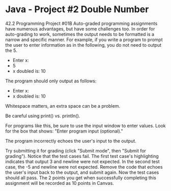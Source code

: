 # Java - Project #2 Double Number

42.2 Programming Project #01B
Auto-graded programming assignments have numerous advantages, but have some challenges too. In order for auto-grading to work, sometimes the output needs to be formatted is a narrow and specific manner. For example, if you write a program to prompt the user to enter information as in the following, you do not need to output the 5.

- Enter x: 
- 5
- x doubled is: 10

The program should only output as follows:

- Enter x: 
- x doubled is: 10


Whitespace matters, an extra space can be a problem.

Be careful using print() vs. println().

For programs like this, be sure to use the input window to enter values. Look for the box that shows: "Enter program input (optional)."

The program incorrectly echoes the user's input to the output.

Try submitting it for grading (click "Submit mode", then "Submit for grading"). Notice that the test cases fail. The first test case's highlighting indicates that output 3 and newline were not expected. In the second test case, the -5 and newline were not expected.
Remove the code that echoes the user's input back to the output, and submit again. Now the test cases should all pass.
The 2 points you get when successfully completing this assignment will be recorded as 10 points in Canvas.
